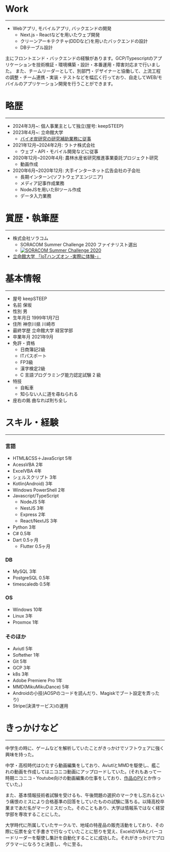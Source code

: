 # Work
***
- Webアプリ, モバイルアプリ, バックエンドの開発
  - Next.js・Reactなどを用いたウェブ開発
  - クリーンアーキテクチャ(DDDなど)を用いたバックエンドの設計
  - DBテーブル設計

主にフロントエンド・バックエンドの経験があります。GCP/Typescriptのアプリケーションを技術検証・環境構築・設計・本番運用・障害対応まで行いました。
また、チームリーダーとして、別部門・デザイナーと協働して、上流工程の調整・チーム連携・実装・テストなどを幅広く行っており、自走してWEB/モバイルのアプリケーション開発を行うことができます。

# 略歴
***
- 2024年3月~: 個人事業主として独立(屋号: keepSTEEP)
- 2023年4月~: 立命館大学
  - [バイオ炭研究の研究補助業務に従事](https://www.ritsumei.ac.jp/research/brc/top/)
- 2021年12月~2024年2月: ラトナ株式会社
  - ウェブ・API・モバイル開発などに従事
- 2020年12月~2020年4月: 農林水産省研究推進事業委託プロジェクト研究
  - 動画作成
- 2020年6月~2020年12月: 大手インターネット広告会社の子会社
  - 長期インターン(ソフトウェアエンジニア)
  - メディア記事作成業務
  - NodeJSを用いたBIツール作成
  - データ入力業務

# 賞歴・執筆歴
***
- 株式会社ソラコム
  - SORACOM Summer Challenge 2020 ファイナリスト選出
  - [![SORACOM Summer Challenge 2020](https://img.youtube.com/vi/aHRFvY7QEAQ/0.jpg)](https://www.youtube.com/watch?v=aHRFvY7QEAQ)
- [立命館大学 「IoTハンズオン -実際に体験-」](https://www.ritsumei.ac.jp/ba/education/course/course_5/news/detail.html/?news_id=3)
# 基本情報
***

- 屋号 keepSTEEP
- 名前 保坂
- 性別 男
- 生年月日 1999年1月7日
- 住所 神奈川県 川崎市
- 最終学歴 立命館大学 経営学部
- 卒業年月 2021年9月
- 免許・資格
  - 日商簿記2級
  - ITパスポート
  - FP3級
  - 漢字検定2級
  - C 言語プログラミング能力認定試験 2 級
- 特技
  - 自転車
  - 知らない人に道を尋ねられる
- 座右の銘 曲なれば則ち全し

# スキル・経験
***

### 言語
- HTML&CSS＋JavaScript 5年
- AcessVBA 2年
- ExcelVBA 4年
- シェルスクリプト 3年
- Kotlin(Android) 3年
- Windows PowerShell 2年
- Javascript/TypeScript
  - NodeJS 5年
  - NestJS 3年
  - Express 2年
  - React/NextJS 3年
- Python 3年
- C# 0.5年
- Dart 0.5ヶ月
  - Flutter 0.5ヶ月

### DB
- MySQL 3年
- PostgreSQL 0.5年
- timescaledb 0.5年

### OS
- Windows 10年
- Linux 3年
- Proxmox 1年

### そのほか
- Aviutl 5年
- Softether 1年
- Git 5年
- GCP 3年
- k8s 3年
- Adobe Premiere Pro 1年
- MMD(MikuMikuDance) 5年
- Androidの小技(AOSPのコードを読んだり、Magiskでブート設定を弄ったり)
- Stripe(決済サービス)の運用

# きっかけなど
***
中学生の時に、ゲームなどを解析していたことがきっかけでソフトウェアに強く興味を持った。

中学・高校時代はひたすら動画編集をしており、AviutlとMMDを駆使し、艦これの動画を作成してはニコニコ動画にアップロードしていた。(それもあって一時期ニコニコ・Youtube向けの動画編集の仕事をしており、[作品のPV](https://www.youtube.com/watch?v=KfTPf3mHIzw)とか作っていた。)

また、基本情報技術者試験を受けるも、午後問題の選択のマークをし忘れるという痛恨のミスにより合格基準の回答をしていたものの試験に落ちる。以降高校卒業まであだ名がマークミスだった。そのこともあり、大学は情報系ではなく経営学部を専攻することにした。

大学時代に所属していたサークルで、地域の特産品の販売活動をしており、その際に伝票を全て手書きで行なっていたことに怒りを覚え、ExcelのVBAとバーコードリーダーを駆使し集計を自動化することに成功した。それがきっかけでプログラマーになろうと決意し、今に至る。
